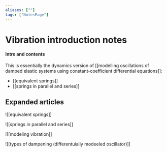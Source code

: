 ```yaml
---
aliases: [""]
tags: ["NotesPage"]
---
```


# Vibration introduction notes

#### Intro and contents
This is essentially the dynamics version of [[modelling oscillations of damped elastic systems using constant-coefficient differential equations]]:
- [[equivalent springs]]
- [[springs in parallel and series]]


## Expanded articles
![[equivalent springs]]

![[springs in parallel and series]]

![[modeling vibration]]

![[types of dampening (differentuially modeeled oscillator)]]